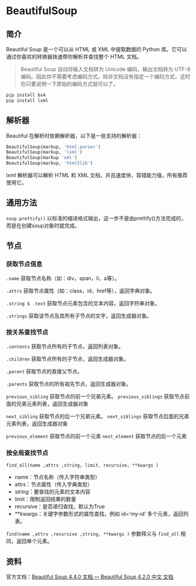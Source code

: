 # BeautifulSoup

## 简介

Beautiful Soup 是一个可以从 HTML 或 XML 中提取数据的 Python 库。它可以通过你喜欢的转换器快速帮你解析并查找整个 HTML 文档。

> Beautiful Soup 自动将输入文档转为 Unicode 编码，输出文档转为 UTF-8 编码。因此你不需要考虑编码方式。除非文档没有指定一个编码方式，这时你只要说明一下原始的编码方式就可以了。

```bash
pip install bs4
pip install lxml
```

## 解析器

Beautiful 在解析时依赖解析器，以下是一些支持的解析器：

```python
BeautifulSoup(markup, 'html.parser')
BeautifulSoup(markup, 'lxml')
BeautifulSoup(markup 'xml')
BeautifulSoup(markup, 'html5lib')
```

lxml 解析器可以解析 HTML 和 XML 文档，并且速度快，容错能力强，所有推荐使用它。

## 通用方法

`soup.prettify()`
以标准的缩进格式输出，这一步不是由prettify()方法完成的，而是在创建soup对象时就完成。

## 节点

### 获取节点信息

`.name`
获取节点名称（如：div，span，li，a等）。

`.attrs`
获取节点属性（如：class，id，href等），返回字典对象。

`.string $ .text`
获取节点元素包含的文本内容，返回字符串对象。

`.strings`
获取该节点及其所有子节点的文字，返回生成器对象。

### 按关系查找节点

`.contents`
获取节点所有的子节点，返回列表对象。

`.children`
获取节点所有的子节点，返回生成器对象。

`.parent`
获取节点的直接父节点。

`.parents`
获取节点的所有祖先节点，返回生成器对象。

`previous_sibling`
获取节点的前一个兄弟元素。
`previous_siblings`
获取节点前面的兄弟元素列表，返回生成器对象

`next_sibling`
获取节点的后一个兄弟元素。
`next_siblings`
获取节点后面的兄弟元素列表，返回生成器对象

`previous_element`
获取节点的前一个元素
`next_element`
获取节点的后一个元素

### 按全局查找节点

 `find_all(name ,attrs ,string, limit, recursive, **kwargs )`
- name：节点名称（传入字符串类型）
- attrs：节点属性（传入字典类型）
- string：要查找的元素的文本内容
- limit：限制返回结果的数量
- recursive：是否递归查找，默认为True
- \*\*kwargs：关键字参数形式的属性查找，例如 id='my-id'
多个元素，返回列表。

`find(name ,attrs ,recursive ,string, **kwargs )`
参数释义与 `find_all` 相同，返回单个元素。

## 资料
官方文档：[Beautiful Soup 4.4.0 文档 — Beautiful Soup 4.2.0 中文 文档](https://beautifulsoup.readthedocs.io/zh-cn/v4.4.0/)
